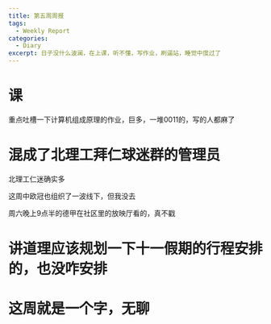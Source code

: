 ```yaml
---
title: 第五周周报
tags:
  - Weekly Report
categories:
  - Diary
excerpt: 日子没什么波澜，在上课，听不懂，写作业，刷逼站，睡觉中度过了
---
```

# 课
重点吐槽一下计算机组成原理的作业，巨多，一堆0011的，写的人都麻了

# 混成了北理工拜仁球迷群的管理员
北理工仁迷确实多

这周中欧冠也组织了一波线下，但我没去

周六晚上9点半的德甲在社区里的放映厅看的，真不戳

# 讲道理应该规划一下十一假期的行程安排的，也没咋安排

# 这周就是一个字，无聊
